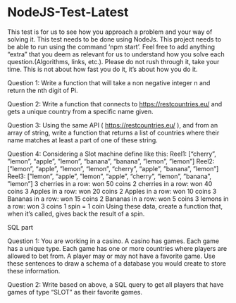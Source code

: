 # NodeJS-Test-Latest
This test is for us to see how you approach a problem and your way of solving it.
This test needs to be done using NodeJs.
This project needs to be able to run using the command ‘npm start’.
Feel free to add anything “extra” that you deem as relevant for us to understand how you solve
each question.(Algorithms, links, etc.).
Please do not rush through it, take your time. This is not about how fast you do it, it’s about how
you do it.

Question 1:
Write a function that will take a non negative integer n and return the nth digit of Pi.

Question 2:
Write a function that connects to https://restcountries.eu/ and gets a unique country from a
specific name given.

Question 3:
Using the same API ( https://restcountries.eu/ ), and from an array of string, write a function that
returns a list of countries where their name matches at least a part of one of these string.

Question 4:
Considering a Slot machine define like this:
Reel1: [“cherry”, ”lemon”, “apple”, ”lemon”, “banana”, “banana”, ”lemon”, ”lemon”]
Reel2: [”lemon”, “apple”, ”lemon”, “lemon”, “cherry”, “apple”, ”banana”, ”lemon”]
Reel3: [”lemon”, “apple”, ”lemon”, “apple”, “cherry”, “lemon”, ”banana”, ”lemon”]
3 cherries in a row: won 50 coins
2 cherries in a row: won 40 coins
3 Apples in a row: won 20 coins
2 Apples in a row: won 10 coins
3 Bananas in a row: won 15 coins
2 Bananas in a row: won 5 coins
3 lemons in a row: won 3 coins
1 spin = 1 coin
Using these data, create a function that, when it’s called, gives back the result of a spin.

SQL part

Question 1:
You are working in a casino.
A casino has games.
Each game has a unique type.
Each game has one or more countries where players are allowed to bet from.
A player may or may not have a favorite game.
Use these sentences to draw a schema of a database you would create to store these
information.

Question 2:
Write based on above, a SQL query to get all players that have games of type “SLOT” as their
favorite games.
